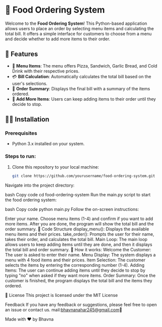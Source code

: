 # 🍕 Food Ordering System

Welcome to the **Food Ordering System**! This Python-based application allows users to place an order by selecting menu items and calculating the total bill. It offers a simple interface for customers to choose from a menu and decide whether to add more items to their order.

## 🚀 Features

- 🍕 **Menu Items**: The menu offers Pizza, Sandwich, Garlic Bread, and Cold Drink with their respective prices.
- 💳 **Bill Calculation**: Automatically calculates the total bill based on the user's selections.
- 📝 **Order Summary**: Displays the final bill with a summary of the items ordered.
- 🔄 **Add More Items**: Users can keep adding items to their order until they decide to stop.

## 🧑‍💻 Installation

### Prerequisites

- Python 3.x installed on your system.

### Steps to run:

1. Clone this repository to your local machine:

   ```bash
   git clone https://github.com/yourusername/food-ordering-system.git
Navigate into the project directory:

bash
Copy code
cd food-ordering-system
Run the main.py script to start the food ordering system:

bash
Copy code
python main.py
Follow the on-screen instructions:

Enter your name.
Choose menu items (1-4) and confirm if you want to add more items.
After you are done, the program will show the total bill and the order summary.
🧩 Code Structure
display_menu(): Displays the available menu items and their prices.
take_order(): Prompts the user for their name, takes their order, and calculates the total bill.
Main Loop: The main loop allows users to keep adding items until they are done, and then it displays the total bill and order summary.
🚀 How it works:
Welcome the Customer: The user is asked to enter their name.
Menu Display: The system displays a menu with 4 food items and their prices.
Item Selection: The customer selects the items by entering the corresponding number (1-4).
Adding Items: The user can continue adding items until they decide to stop by typing "no" when asked if they want more items.
Order Summary: Once the customer is finished, the program displays the total bill and the items they ordered.

📜 License
This project is licensed under the MIT License 

 Feedback
If you have any feedback or suggestions, please feel free to open an issue or contact us.
mail:bhavnanahar245@gmail.com📣

Made with ❤️ by Bhavna
